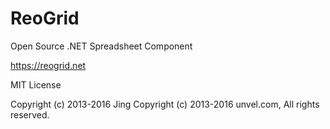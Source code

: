 # ReoGrid

Open Source .NET Spreadsheet Component

https://reogrid.net

MIT License

Copyright (c) 2013-2016 Jing <lujing at unvell.com>
Copyright (c) 2013-2016 unvel.com, All rights reserved.
